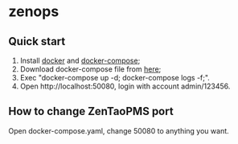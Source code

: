 # zenops

## Quick start
1. Install [docker](https://docs.docker.com/get-docker/) and [docker-compose](https://docs.docker.com/compose/install/);
2. Download docker-compose file from [here](https://raw.githubusercontent.com/aaronchen2k/zenops/master/docker-compose.yml);
3. Exec "docker-compose up -d; docker-compose logs -f;".
4. Open http://localhost:50080, login with account admin/123456.

## How to change ZenTaoPMS port
Open docker-compose.yaml, change 50080 to anything you want.
